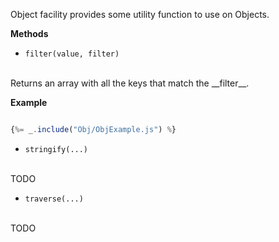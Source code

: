 
Object facility provides some utility function to use on Objects.

**Methods**

* `filter(value, filter)`
<br />
Returns an array with all the keys that match the __filter__.

**Example**

```js

{%= _.include("Obj/ObjExample.js") %}

```

* `stringify(...)`
<br />
TODO

* `traverse(...)`
<br />
TODO
